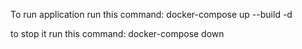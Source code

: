 To run application
run this command: docker-compose up --build -d

to stop it
run this command: docker-compose down


